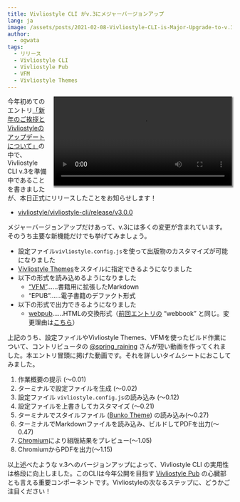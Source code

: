 ```yaml
---
title: Vivliostyle CLI がv.3にメジャーバージョンアップ
lang: ja
image: /assets/posts/2021-02-08-Vivliostyle-CLI-is-Major-Upgrade-to-v.3/vivliostyle-v3-instruction-720p.mp4
author:
  - ogwata
tags:
  - リリース
  - Vivliostyle CLI
  - Vivliostyle Pub
  - VFM
  - Vivliostyle Themes
---
```

<div style="float: right; margin: 0 0 1em 1em;"><video src="/assets/posts/2021-02-08-Vivliostyle-CLI-is-Major-Upgrade-to-v.3/vivliostyle-v3-instruction-720p.mp4" alt="New release of Vivliostyle CLI v.3" style="width: 400px; box-shadow: 1px 2px 2.5px 1.5px grey;" /></div>


今年初めてのエントリ[「新年のご挨拶とVivliostyleのアップデートについて」](https://vivliostyle.org/ja/blog/2021/01/06/new-years-greetings-and-updates-on-vivliostyle/)の中で、Vivliostyle CLI v.3を準備中であることを書きましたが、本日正式にリリースしたことをお知らせします！

- [vivliostyle/vivliostyle-cli/release/v3.0.0](https://github.com/vivliostyle/vivliostyle-cli/releases/tag/v3.0.0)

メジャーバージョンアップだけあって、v.3には多くの変更が含まれています。そのうち主要な新機能だけでも挙げてみましょう。

- 設定ファイル`vivliostyle.config.js`を使って出版物のカスタマイズが可能になりました
- [Vivliostyle Themes](https://github.com/vivliostyle/themes)をスタイルに指定できるようになりました
- 以下の形式を読み込めるようになりました
    - [“VFM”](https://vivliostyle.org/ja/make-books-with-create-book/#vfm-%E3%81%A7%E5%8E%9F%E7%A8%BF%E3%82%92%E6%9B%B8%E3%81%84%E3%81%A6%E3%81%BF%E3%82%88%E3%81%86)……書籍用に拡張したMarkdown
    - “EPUB”……電子書籍のデファクト形式
- 以下の形式で出力できるようになりました
    - [webpub](https://github.com/vivliostyle/community/wiki/Rapid-publishing-for-public-health-books-against-COVID-19#%E3%81%93%E3%82%8C%E3%81%8B%E3%82%89%E3%81%AE%E3%82%AA%E3%83%BC%E3%83%97%E3%83%B3%E3%81%AA%E5%87%BA%E7%89%88%E3%81%AE%E6%A8%99%E6%BA%96%E3%81%A8%E3%81%97%E3%81%A6webbook)……HTMLの交換形式（[前回エントリの](https://vivliostyle.org/ja/blog/2021/01/06/new-years-greetings-and-updates-on-vivliostyle/) “webbook” と同じ。変更理由は[こちら](https://github.com/vivliostyle/vivliostyle-cli/pull/116)）

上記のうち、設定ファイルやVivliostyle Themes、VFMを使ったビルド作業について、コントリビュータの [@spring_raining<i class="fas fa-external-link-alt"></i>](https://twitter.com/spring_raining) さんが短い動画を作ってくれました。本エントリ冒頭に掲げた動画です。それを詳しいタイムシートにおこしてみました。

1. 作業概要の提示 (〜0.01)
2. ターミナルで設定ファイルを生成 (〜0.02)
3. 設定ファイル `vivliostyle.config.js`の読み込み (〜0.12)
4. 設定ファイルを上書きしてカスタマイズ (〜0.21)
5. ターミナルでスタイルファイル ([Bunko Theme](https://github.com/vivliostyle/themes#bunko)) の読み込み(〜0.27)
6. ターミナルでMarkdownファイルを読み込み、ビルドしてPDFを出力(〜0.47)
7. [Chromium<i class="fas fa-external-link-alt"></i>](https://www.chromium.org/Home)により組版結果をプレビュー(〜1.05)
8. ChromiumからPDFを出力(〜1.15)

以上述べたような v.3へのバージョンアップによって、Vivliostyle CLI の実用性は格段に向上しました。このCLIは今年公開を目指す [Vivliostyle Pub](https://github.com/vivliostyle/vivliostyle-pub) の心臓部とも言える重要コンポーネントです。Vivliostyleの次なるステップに、どうかご注目ください！
